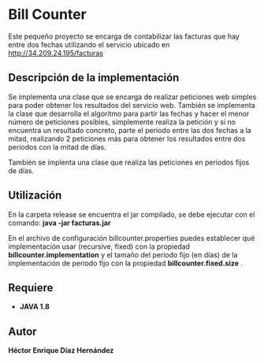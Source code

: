 # Bill Counter

Este pequeño proyecto se encarga de contabilizar las facturas que hay entre dos fechas utilizando el servicio ubicado en http://34.209.24.195/facturas

## Descripción de la implementación

Se implementa una clase que se encarga de realizar peticiones web simples para poder obtener los resultados del servicio web.
También se implementa la clase que desarrolla el algoritmo para partir las fechas y hacer el menor número de peticiones posibles, simplemente realiza la petición y si no encuentra un resultado concreto, parte el periodo entre las dos fechas a la mitad, realizando 2 peticiones más para obtener los resultados entre dos periodos con la mitad de días.

También se implenta una clase que realiza las peticiones en periodos fijos de días.

## Utilización

En la carpeta release se encuentra el jar compilado, se debe ejecutar con el comando: **java -jar facturas.jar <id> <start> <finish>**

En el archivo de configuración billcounter.properties puedes establecer qué implementación usar (recursive, fixed) con la propiedad **billcounter.implementation** y el tamaño del periodo fijo (en días) de la implementación de periodo fijo con la propiedad **billcounter.fixed.size** .

## Requiere

* **JAVA 1.8**

## Autor

**Héctor Enrique Díaz Hernández**


